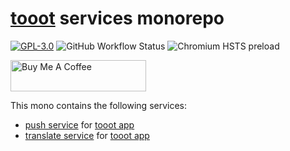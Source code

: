 # [tooot](https://github.com/tooot-app/app) services monorepo

[![GPL-3.0](https://img.shields.io/github/license/tooot-app/services)](LICENSE) ![GitHub Workflow Status](https://img.shields.io/github/workflow/status/tooot-app/services/Build%20packages) ![Chromium HSTS preload](https://img.shields.io/hsts/preload/api.tooot.app)

<a href="https://www.buymeacoffee.com/xmflsct" target="_blank"><img src="https://cdn.buymeacoffee.com/buttons/default-yellow.png" alt="Buy Me A Coffee" height="50" width="217"></a>

This mono contains the following services:

- [push service](/push) for [tooot app](https://github.com/tooot-app/app)
- [translate service](/translate) for [tooot app](https://github.com/tooot-app/app)
